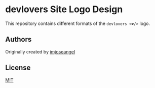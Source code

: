# devlovers Site Logo Design

This repository contains different formats of the `devlovers <❤/>` logo.

## Authors

Originally created by [imjoseangel](http://github.com/imjoseangel)

## License

[MIT](LICENSE)
